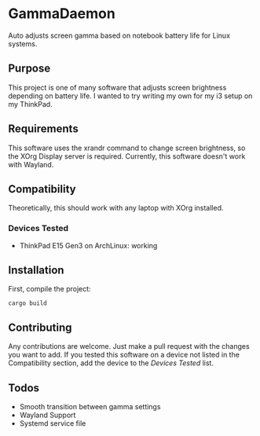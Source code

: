 # GammaDaemon
Auto adjusts screen gamma based on notebook battery life for Linux systems.

## Purpose
This project is one of many software that adjusts screen brightness depending on battery life. I wanted to try writing my own for my i3 setup on my ThinkPad.

## Requirements
This software uses the xrandr command to change screen brightness, so the XOrg Display server is required.
Currently, this software doesn't work with Wayland.

## Compatibility
Theoretically, this should work with any laptop with XOrg installed. 

### Devices Tested
- ThinkPad E15 Gen3 on ArchLinux: working



## Installation

First, compile the project:
```
cargo build
```

## Contributing
Any contributions are welcome. Just make a pull request with the changes you want to add. If you tested this software on a device not listed in the Compatibility section, add the device to the *Devices Tested* list.


## Todos
- Smooth transition between gamma settings
- Wayland Support
- Systemd service file
